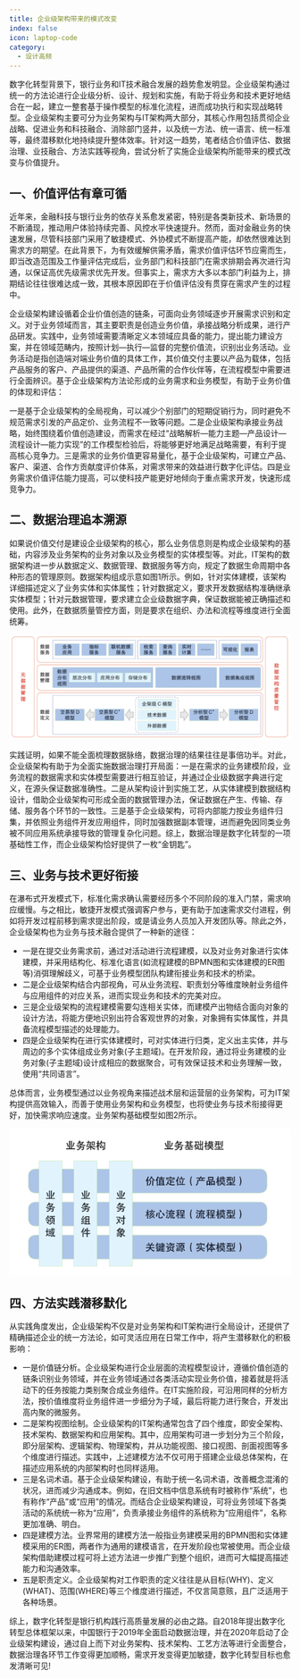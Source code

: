 ```yaml
---
title: 企业级架构带来的模式改变
index: false
icon: laptop-code
category:
  - 设计高频
---
```


数字化转型背景下，银行业务和IT技术融合发展的趋势愈发明显。企业级架构通过统一的方法论进行企业级分析、设计、规划和实施，有助于将业务和技术更好地结合在一起，建立一整套基于操作模型的标准化流程，进而成功执行和实现战略转型。企业级架构主要可分为业务架构与IT架构两大部分，其核心作用包括贯彻企业战略、促进业务和科技融合、消除部门竖井，以及统一方法、统一语言、统一标准等，最终潜移默化地持续提升整体效率。针对这一趋势，笔者结合价值评估、数据治理、业技融合、方法实践等视角，尝试分析了实施企业级架构所能带来的模式改变与价值提升。

## 一、价值评估有章可循

近年来，金融科技与银行业务的依存关系愈发紧密，特别是各类新技术、新场景的不断涌现，推动用户体验持续完善、风控水平快速提升。然而，面对金融业务的快速发展，尽管科技部门采用了敏捷模式、外协模式不断提高产能，却依然很难达到需求方的期望。在此背景下，为有效缓解供需矛盾，需求价值评估环节应需而生，即当改造范围及工作量评估完成后，业务部门和科技部门在需求排期会再次进行沟通，以保证高优先级需求优先开发。但事实上，需求方大多以本部门利益为上，排期结论往往很难达成一致，其根本原因即在于价值评估没有贯穿在需求产生的过程中。

企业级架构建设循着企业价值创造的链条，可面向业务领域逐步开展需求识别和定义。对于业务领域而言，其主要职责是创造业务价值，承接战略分析成果，进行产品研发。实践中，业务领域需要清晰定义本领域应具备的能力，提出能力建设方案，并在领域范畴内，按照计划—执行—监督的完整价值流，识别出业务活动。业务活动是指创造端对端业务价值的具体工作，其价值交付主要以产品为载体，包括产品服务的客户、产品提供的渠道、产品所需的合作伙伴等，在流程模型中需要进行全面辨识。基于企业级架构方法论形成的业务需求和业务模型，有助于业务价值的体现和评估：

一是基于企业级架构的全局视角，可以减少个别部门的短期促销行为，同时避免不规范需求引发的产品定价、业务流程不一致等问题。二是企业级架构承接业务战略，始终围绕着价值创造建设，而需求在经过“战略解析—能力主题—产品设计—流程设计—能力实现”的工作模型检验后，将能够更好地满足战略需要，有利于提高核心竞争力。三是需求的业务价值更容易量化，基于企业级架构，可建立产品、客户、渠道、合作方贡献度评价体系，对需求带来的效益进行数字化评估。四是业务需求价值评估能力提高，可以使科技产能更好地倾向于重点需求开发，快速形成竞争力。

## 二、数据治理追本溯源

如果说价值交付是建设企业级架构的核心，那么业务信息则是构成企业级架构的基础，内容涉及业务架构的业务对象以及业务模型的实体模型等。对此，IT架构的数据架构进一步从数据定义、数据管理、数据服务等方向，规定了数据生命周期中各种形态的管理原则。数据架构组成示意如图1所示。例如，针对实体建模，该架构详细描述定义了业务实体和实体属性；针对数据定义，要求开发数据结构准确继承实体模型；针对元数据管理，要求建立企业级数据字典，保证数据能被正确描述和使用。此外，在数据质量管控方面，则是要求在组织、办法和流程等维度进行全面统筹。

![数据架构组成示意](img_56.png)

实践证明，如果不能全面梳理数据脉络，数据治理的结果往往是事倍功半。对此，企业级架构有助于为全面实施数据治理打开局面：一是在需求的业务建模阶段，业务流程的数据需求和实体模型需要进行相互验证，并通过企业级数据字典进行定义，在源头保证数据准确性。二是从架构设计到实施工艺，从实体建模到数据结构设计，借助企业级架构可形成全面的数据管理办法，保证数据在产生、传输、存储、服务各个环节的一致性。三是基于企业级架构，可将内部能力按业务组件归集，并依照业务组件开发应用组件，同时加强数据副本管理，进而避免因同类业务被不同应用系统承接导致的管理复杂化问题。综上，数据治理是数字化转型的一项基础性工作，而企业级架构恰好提供了一枚“金钥匙”。

## 三、业务与技术更好衔接

在瀑布式开发模式下，标准化需求确认需要经历多个不同阶段的准入门禁，需求响应缓慢。与之相比，敏捷开发模式强调客户参与，更有助于加速需求交付进程，例如将开发过程前移到需求提出阶段，或是请业务人员加入开发团队等。除此之外，企业级架构也为业务与技术融合提供了一种新的途径：

* 一是在提交业务需求前，通过对活动进行流程建模，以及对业务对象进行实体建模，并采用结构化、标准化语言(如流程建模的BPMN图和实体建模的ER图等)消弭理解歧义，可基于业务模型团队构建衔接业务和技术的桥梁。
* 二是企业级架构结合内部视角，可从业务流程、职责划分等维度映射业务组件与应用组件的对应关系，进而实现业务和技术的完美对应。
* 三是企业级架构的流程建模需要勾连相关实体，而建模产出物结合面向对象的设计方法，将能方便地识别出符合客观世界的对象，对象拥有实体属性，并具备流程模型描述的处理能力。
* 四是企业级架构在进行实体建模时，可对实体进行归类，定义出主实体，并与周边的多个实体组成业务对象(子主题域)。在开发阶段，通过将业务建模的业务对象(子主题域)设计成相应的数据聚合，可有效保证技术和业务理解一致，使用“共同语言”。

总体而言，业务模型通过以业务视角来描述战术层和运营层的业务架构，可为IT架构提供高效输入，而善于使用业务架构和业务模型，也将使业务与技术衔接得更好，加快需求响应速度。业务架构基础模型如图2所示。


![业务架构基础模型](img_57.png)


## 四、方法实践潜移默化

从实践角度发出，企业级架构不仅是对业务架构和IT架构进行全局设计，还提供了精确描述企业的统一方法论，如可灵活应用在日常工作中，将产生潜移默化的积极影响：

* 一是价值链分析。企业级架构进行企业层面的流程模型设计，遵循价值创造的链条识别业务领域，并在业务领域通过各类活动实现业务价值，接着就是将活动下的任务按能力类别聚合成业务组件。在IT实施阶段，可沿用同样的分析方法，按价值维度将业务组件进一步细分为子域，最后将能力进行聚合，开发出高内聚的微服务。
* 二是架构视图绘制。企业级架构的IT架构通常包含了四个维度，即安全架构、技术架构、数据架构和应用架构。其中，应用架构可进一步划分为三个阶段，即分层架构、逻辑架构、物理架构，并从功能视图、接口视图、剖面视图等多个维度进行描述。实践中，上述建模方法不仅可用于搭建企业级总体架构，在描述应用系统的内部架构时也同样适用。
* 三是名词术语。基于企业级架构建设，有助于统一名词术语，改善概念混淆的状况，进而减少沟通成本。例如，在旧文档中信息系统有时被称作“系统”，也有称作“产品”或“应用”的情况。而结合企业级架构建设，可将业务领域下各类活动的系统统一称为“应用”，负责承接业务组件的系统称为“应用组件”，名称更加准确、明白。
* 四是建模方法。业界常用的建模方法一般指业务建模采用的BPMN图和实体建模采用的ER图，两者作为通用的建模语言，在开发阶段也常被使用。而企业级架构借助建模过程可将上述方法进一步推广到整个组织，进而可大幅提高描述能力和沟通效率。
* 五是职责定义。企业级架构对工作职责的定义往往是从目标(WHY)、定义(WHAT)、范围(WHERE)等三个维度进行描述，不仅言简意赅，且广泛适用于各种场景。

综上，数字化转型是银行机构践行高质量发展的必由之路。自2018年提出数字化转型总体框架以来，中国银行于2019年全面启动数据治理，并在2020年启动了企业级架构建设，通过自上而下对业务架构、技术架构、工艺方法等进行全面整合，数据治理各环节工作变得更加顺畅，需求开发变得更加敏捷，数字化转型目标也愈发清晰可见!


